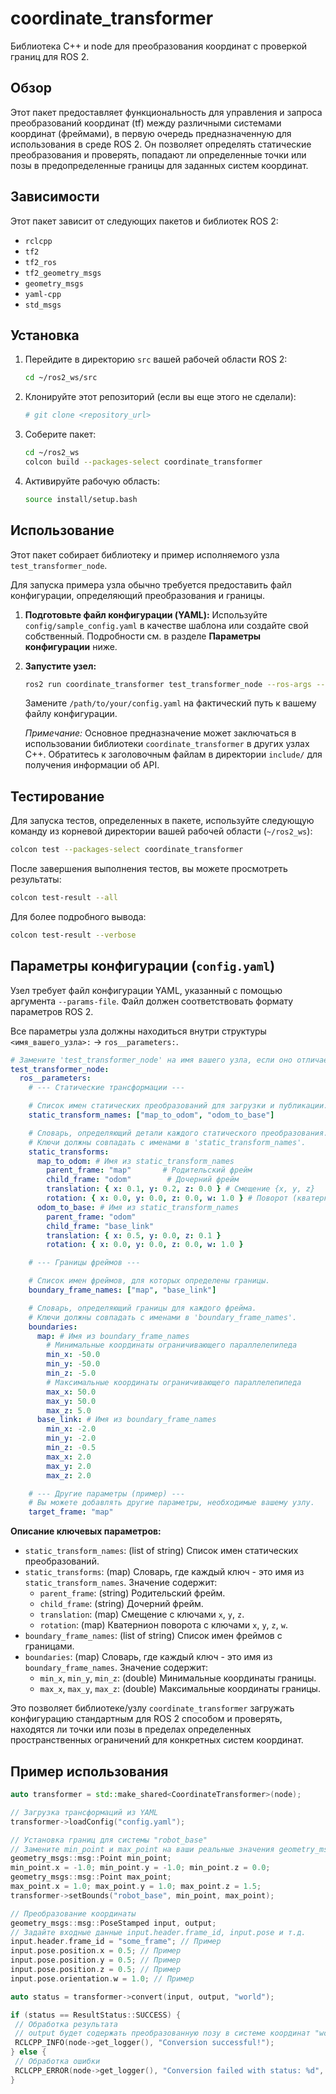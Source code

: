 # coordinate_transformer

Библиотека C++ и node для преобразования координат с проверкой границ для ROS 2.

## Обзор

Этот пакет предоставляет функциональность для управления и запроса преобразований координат (tf) между различными системами координат (фреймами), в первую очередь предназначенную для использования в среде ROS 2. Он позволяет определять статические преобразования и проверять, попадают ли определенные точки или позы в предопределенные границы для заданных систем координат.

## Зависимости

Этот пакет зависит от следующих пакетов и библиотек ROS 2:
- `rclcpp`
- `tf2`
- `tf2_ros`
- `tf2_geometry_msgs`
- `geometry_msgs`
- `yaml-cpp`
- `std_msgs`

## Установка

1.  Перейдите в директорию `src` вашей рабочей области ROS 2:
    ```bash
    cd ~/ros2_ws/src
    ```
2.  Клонируйте этот репозиторий (если вы еще этого не сделали):
    ```bash
    # git clone <repository_url>
    ```
3.  Соберите пакет:
    ```bash
    cd ~/ros2_ws
    colcon build --packages-select coordinate_transformer
    ```
4.  Активируйте рабочую область:
    ```bash
    source install/setup.bash
    ```

## Использование

Этот пакет собирает библиотеку и пример исполняемого узла `test_transformer_node`.

Для запуска примера узла обычно требуется предоставить файл конфигурации, определяющий преобразования и границы.

1.  **Подготовьте файл конфигурации (YAML):** Используйте `config/sample_config.yaml` в качестве шаблона или создайте свой собственный. Подробности см. в разделе **Параметры конфигурации** ниже.
2.  **Запустите узел:**
    ```bash
    ros2 run coordinate_transformer test_transformer_node --ros-args --params-file /path/to/your/config.yaml
    ```
    Замените `/path/to/your/config.yaml` на фактический путь к вашему файлу конфигурации.

    *Примечание:* Основное предназначение может заключаться в использовании библиотеки `coordinate_transformer` в других узлах C++. Обратитесь к заголовочным файлам в директории `include/` для получения информации об API.

## Тестирование

Для запуска тестов, определенных в пакете, используйте следующую команду из корневой директории вашей рабочей области (`~/ros2_ws`):

```bash
colcon test --packages-select coordinate_transformer
```

После завершения выполнения тестов, вы можете просмотреть результаты:

```bash
colcon test-result --all
```

Для более подробного вывода:

```bash
colcon test-result --verbose
```

## Параметры конфигурации (`config.yaml`)

Узел требует файл конфигурации YAML, указанный с помощью аргумента `--params-file`. Файл должен соответствовать формату параметров ROS 2.

Все параметры узла должны находиться внутри структуры `<имя_вашего_узла>:` -> `ros__parameters:`.

```yaml
# Замените 'test_transformer_node' на имя вашего узла, если оно отличается
test_transformer_node:
  ros__parameters:
    # --- Статические трансформации ---

    # Список имен статических преобразований для загрузки и публикации.
    static_transform_names: ["map_to_odom", "odom_to_base"]

    # Словарь, определяющий детали каждого статического преобразования.
    # Ключи должны совпадать с именами в 'static_transform_names'.
    static_transforms:
      map_to_odom: # Имя из static_transform_names
        parent_frame: "map"       # Родительский фрейм
        child_frame: "odom"        # Дочерний фрейм
        translation: { x: 0.1, y: 0.2, z: 0.0 } # Смещение {x, y, z}
        rotation: { x: 0.0, y: 0.0, z: 0.0, w: 1.0 } # Поворот (кватернион) {x, y, z, w}
      odom_to_base: # Имя из static_transform_names
        parent_frame: "odom"
        child_frame: "base_link"
        translation: { x: 0.5, y: 0.0, z: 0.1 }
        rotation: { x: 0.0, y: 0.0, z: 0.0, w: 1.0 }

    # --- Границы фреймов ---

    # Список имен фреймов, для которых определены границы.
    boundary_frame_names: ["map", "base_link"]

    # Словарь, определяющий границы для каждого фрейма.
    # Ключи должны совпадать с именами в 'boundary_frame_names'.
    boundaries:
      map: # Имя из boundary_frame_names
        # Минимальные координаты ограничивающего параллелепипеда
        min_x: -50.0
        min_y: -50.0
        min_z: -5.0
        # Максимальные координаты ограничивающего параллелепипеда
        max_x: 50.0
        max_y: 50.0
        max_z: 5.0
      base_link: # Имя из boundary_frame_names
        min_x: -2.0
        min_y: -2.0
        min_z: -0.5
        max_x: 2.0
        max_y: 2.0
        max_z: 2.0

    # --- Другие параметры (пример) ---
    # Вы можете добавлять другие параметры, необходимые вашему узлу.
    target_frame: "map"
```

**Описание ключевых параметров:**

*   `static_transform_names`: (list of string) Список имен статических преобразований.
*   `static_transforms`: (map) Словарь, где каждый ключ - это имя из `static_transform_names`. Значение содержит:
    *   `parent_frame`: (string) Родительский фрейм.
    *   `child_frame`: (string) Дочерний фрейм.
    *   `translation`: (map) Смещение с ключами `x`, `y`, `z`.
    *   `rotation`: (map) Кватернион поворота с ключами `x`, `y`, `z`, `w`.
*   `boundary_frame_names`: (list of string) Список имен фреймов с границами.
*   `boundaries`: (map) Словарь, где каждый ключ - это имя из `boundary_frame_names`. Значение содержит:
    *   `min_x`, `min_y`, `min_z`: (double) Минимальные координаты границы.
    *   `max_x`, `max_y`, `max_z`: (double) Максимальные координаты границы.

Это позволяет библиотеке/узлу `coordinate_transformer` загружать конфигурацию стандартным для ROS 2 способом и проверять, находятся ли точки или позы в пределах определенных пространственных ограничений для конкретных систем координат.

## Пример использования

```cpp
auto transformer = std::make_shared<CoordinateTransformer>(node);

// Загрузка трансформаций из YAML
transformer->loadConfig("config.yaml");

// Установка границ для системы "robot_base"
// Замените min_point и max_point на ваши реальные значения geometry_msgs::msg::Point
geometry_msgs::msg::Point min_point;
min_point.x = -1.0; min_point.y = -1.0; min_point.z = 0.0;
geometry_msgs::msg::Point max_point;
max_point.x = 1.0; max_point.y = 1.0; max_point.z = 1.5;
transformer->setBounds("robot_base", min_point, max_point);

// Преобразование координаты
geometry_msgs::msg::PoseStamped input, output;
// Задайте входные данные input.header.frame_id, input.pose и т.д.
input.header.frame_id = "some_frame"; // Пример
input.pose.position.x = 0.5; // Пример
input.pose.position.y = 0.5; // Пример
input.pose.position.z = 0.5; // Пример
input.pose.orientation.w = 1.0; // Пример

auto status = transformer->convert(input, output, "world");

if (status == ResultStatus::SUCCESS) {
 // Обработка результата
 // output будет содержать преобразованную позу в системе координат "world"
 RCLCPP_INFO(node->get_logger(), "Conversion successful!");
} else {
 // Обработка ошибки
 RCLCPP_ERROR(node->get_logger(), "Conversion failed with status: %d", static_cast<int>(status));
}
```
